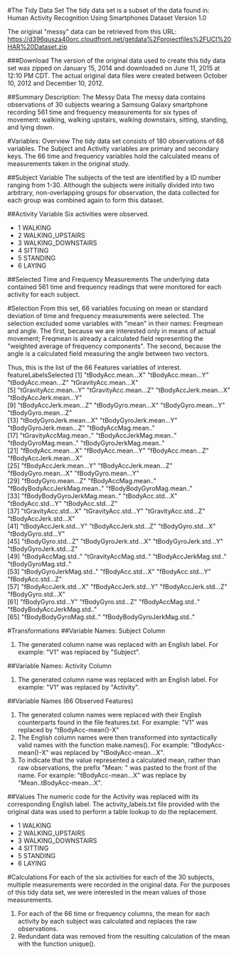 #The Tidy Data Set
The tidy data set is a subset of the data found in: Human Activity Recognition Using Smartphones Dataset
Version 1.0

The original "messy" data can be retrieved from this URL: https://d396qusza40orc.cloudfront.net/getdata%2Fprojectfiles%2FUCI%20HAR%20Dataset.zip

###Download
The version of the original data used to create this tidy data set was zipped on January 15, 2014 and downloaded on June 11, 2015 at 12:10 PM CDT. The actual original data files were created between October 10, 2012 and December 10, 2012.

##Summary Description: The Messy Data
The messy data contains observations of 30 subjects wearing a Samsung Galaxy smartphone recording 561 time and frequency measurements for six types of movement: walking, walking upstairs, walking downstairs, sitting, standing, and lying down.

#Variables: Overview
The tidy data set consists of 180 observations of 68 variables.
The Subject and Activity variables are primary and secondary keys.
The 66 time and frequency variables hold the calculated means of measurements taken in the original study.

##Subject Variable
The subjects of the test are identified by a ID number ranging from 1-30.
Although the subjects were initially divided into two arbitrary, non-overlapping groups for observation, the data collected for each group was combined again to form this dataset. 

##Activity Variable
Six activities were observed. 
* 1 WALKING
* 2 WALKING_UPSTAIRS
* 3 WALKING_DOWNSTAIRS
* 4 SITTING
* 5 STANDING
* 6 LAYING

##Selected Time and Frequency Measurements
The underlying data contained 561 time and frequency readings that were monitored for each activity for each subject.

#Selection
From this set, 66 variables focusing on mean or standard deviation of time and frequency measurements were selected. 
The selection excluded some variables with "mean" in their names: Freqmean and angle. The first, because we are interested only in means of actual movement; Freqmean is already a calculated field representing the "weighted average of frequency components". The second, because the angle is a calculated field measuring the angle between two vectors.

Thus, this is the list of the 66 Features variables of interest.
featureLabelsSelected
 [1] "tBodyAcc.mean...X"           "tBodyAcc.mean...Y"           "tBodyAcc.mean...Z"           "tGravityAcc.mean...X"       
 [5] "tGravityAcc.mean...Y"        "tGravityAcc.mean...Z"        "tBodyAccJerk.mean...X"       "tBodyAccJerk.mean...Y"      
 [9] "tBodyAccJerk.mean...Z"       "tBodyGyro.mean...X"          "tBodyGyro.mean...Y"          "tBodyGyro.mean...Z"         
[13] "tBodyGyroJerk.mean...X"      "tBodyGyroJerk.mean...Y"      "tBodyGyroJerk.mean...Z"      "tBodyAccMag.mean.."         
[17] "tGravityAccMag.mean.."       "tBodyAccJerkMag.mean.."      "tBodyGyroMag.mean.."         "tBodyGyroJerkMag.mean.."    
[21] "fBodyAcc.mean...X"           "fBodyAcc.mean...Y"           "fBodyAcc.mean...Z"           "fBodyAccJerk.mean...X"      
[25] "fBodyAccJerk.mean...Y"       "fBodyAccJerk.mean...Z"       "fBodyGyro.mean...X"          "fBodyGyro.mean...Y"         
[29] "fBodyGyro.mean...Z"          "fBodyAccMag.mean.."          "fBodyBodyAccJerkMag.mean.."  "fBodyBodyGyroMag.mean.."    
[33] "fBodyBodyGyroJerkMag.mean.." "tBodyAcc.std...X"            "tBodyAcc.std...Y"            "tBodyAcc.std...Z"           
[37] "tGravityAcc.std...X"         "tGravityAcc.std...Y"         "tGravityAcc.std...Z"         "tBodyAccJerk.std...X"       
[41] "tBodyAccJerk.std...Y"        "tBodyAccJerk.std...Z"        "tBodyGyro.std...X"           "tBodyGyro.std...Y"          
[45] "tBodyGyro.std...Z"           "tBodyGyroJerk.std...X"       "tBodyGyroJerk.std...Y"       "tBodyGyroJerk.std...Z"      
[49] "tBodyAccMag.std.."           "tGravityAccMag.std.."        "tBodyAccJerkMag.std.."       "tBodyGyroMag.std.."         
[53] "tBodyGyroJerkMag.std.."      "fBodyAcc.std...X"            "fBodyAcc.std...Y"            "fBodyAcc.std...Z"           
[57] "fBodyAccJerk.std...X"        "fBodyAccJerk.std...Y"        "fBodyAccJerk.std...Z"        "fBodyGyro.std...X"          
[61] "fBodyGyro.std...Y"           "fBodyGyro.std...Z"           "fBodyAccMag.std.."           "fBodyBodyAccJerkMag.std.."  
[65] "fBodyBodyGyroMag.std.."      "fBodyBodyGyroJerkMag.std.." 


#Transformations
##Variable Names: Subject Column
1. The generated column name was replaced with an English label.
For example: "V1" was replaced by "Subject".

##Variable Names: Activity Column
1. The generated column name was replaced with an English label.
For example: "V1" was replaced by "Activity".

##Variable Names (66 Observed Features)
1. The generated column names were replaced with their English counterparts found in the file features.txt.
For example: "V1" was replaced by "tBodyAcc-mean()-X"
2. The English column names were then transformed into syntactically valid names with the function make.names().
For example: "tBodyAcc-mean()-X" was replaced by "tBodyAcc-mean...X".
3. To indicate that the value represented a calculated mean, rather than raw observations, the prefix "Mean: " was pasted to the front of the name.
For example: "tBodyAcc-mean...X" was replace by "Mean..tBodyAcc-mean...X".

##Values
The numeric code for the Activity was replaced with its corresponding English label. 
The activity_labels.txt file provided with the original data was used to perform a table lookup to do the replacement.
* 1 WALKING
* 2 WALKING_UPSTAIRS
* 3 WALKING_DOWNSTAIRS
* 4 SITTING
* 5 STANDING
* 6 LAYING

#Calculations
For each of the six activities for each of the 30 subjects, multiple measurements were recorded in the original data.
For the purposes of this tidy data set, we were interested in the mean values of those measurements.


1. For each of the 66 time or frequency columns, the mean for each activity by each subject was calculated and replaces the raw observations.
2. Redundant data was removed from the resulting calculation of the mean with the function unique().
